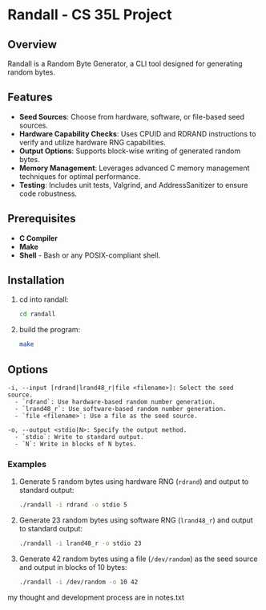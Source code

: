 # Randall - CS 35L Project

## Overview
Randall is a Random Byte Generator, a CLI tool designed for generating random bytes. 

## Features
- **Seed Sources**: Choose from hardware, software, or file-based seed sources.
- **Hardware Capability Checks**: Uses CPUID and RDRAND instructions to verify and utilize hardware RNG capabilities.
- **Output Options**: Supports block-wise writing of generated random bytes.
- **Memory Management**: Leverages advanced C memory management techniques for optimal performance.
- **Testing**: Includes unit tests, Valgrind, and AddressSanitizer to ensure code robustness.

## Prerequisites

- **C Compiler**
- **Make**
- **Shell** - Bash or any POSIX-compliant shell.

## Installation
1. cd into randall:
   ```sh
   cd randall
   ```
2. build the program:
   ```sh
   make
   ```
   
## Options
    -i, --input [rdrand|lrand48_r|file <filename>]: Select the seed source.
      - `rdrand`: Use hardware-based random number generation.
      - `lrand48_r`: Use software-based random number generation.
      - `file <filename>`: Use a file as the seed source.
    
    -o, --output <stdio|N>: Specify the output method.
      - `stdio`: Write to standard output.
      - `N`: Write in blocks of N bytes.

### Examples

1. Generate 5 random bytes using hardware RNG (`rdrand`) and output to standard output:
   ```sh
   ./randall -i rdrand -o stdio 5
   ```

2. Generate 23 random bytes using software RNG (`lrand48_r`) and output to standard output:
   ```sh
   ./randall -i lrand48_r -o stdio 23
   ```

3. Generate 42 random bytes using a file (`/dev/random`) as the seed source and output in blocks of 10 bytes:
   ```sh
   ./randall -i /dev/random -o 10 42
   ```

my thought and development process are in notes.txt
